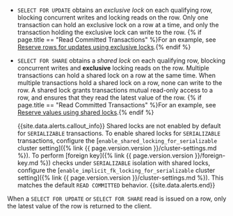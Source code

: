 - `SELECT FOR UPDATE` obtains an *exclusive lock* on each qualifying row, blocking concurrent writes and locking reads on the row. Only one transaction can hold an exclusive lock on a row at a time, and only the transaction holding the exclusive lock can write to the row. {% if page.title == "Read Committed Transactions" %}For an example, see [Reserve rows for updates using exclusive locks](#reserve-rows-for-updates-using-exclusive-locks).{% endif %}

- `SELECT FOR SHARE` obtains a *shared lock* on each qualifying row, blocking concurrent writes and **exclusive** locking reads on the row. Multiple transactions can hold a shared lock on a row at the same time. When multiple transactions hold a shared lock on a row, none can write to the row. A shared lock grants transactions mutual read-only access to a row, and ensures that they read the latest value of the row. {% if page.title == "Read Committed Transactions" %}For an example, see [Reserve values using shared locks](#reserve-values-using-shared-locks).{% endif %}

	{{site.data.alerts.callout_info}}
	Shared locks are not enabled by default for `SERIALIZABLE` transactions. To enable shared locks for `SERIALIZABLE` transactions, configure the [`enable_shared_locking_for_serializable` cluster setting]({% link {{ page.version.version }}/cluster-settings.md %}). To perform [foreign key]({% link {{ page.version.version }}/foreign-key.md %}) checks under `SERIALIZABLE` isolation with shared locks, configure the [`enable_implicit_fk_locking_for_serializable` cluster setting]({% link {{ page.version.version }}/cluster-settings.md %}).	This matches the default `READ COMMITTED` behavior.
	{{site.data.alerts.end}}

When a `SELECT FOR UPDATE` or `SELECT FOR SHARE` read is issued on a row, only the latest value of the row is returned to the client.